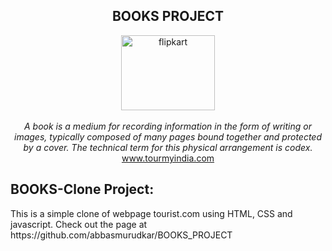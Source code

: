 <h2 align="center">BOOKS PROJECT </h2>
<p align="center">
<img src="https://image.shutterstock.com/image-vector/travel-tour-landscape-sun-airplane-260nw-366089225.jpg" alt="flipkart" height="120" width="150px" ><br><br>
<i>
  A book is a medium for recording information in the form of writing or images, typically composed of many pages bound together and protected by a cover. The technical term for this physical arrangement is codex.
  </i><br>
<a href="https://www.tourmyindia.com/">www.tourmyindia.com</a><br>
</p>
<h2>BOOKS-Clone Project:</h2>
This is a simple clone of webpage tourist.com using HTML, CSS and javascript. Check out the page at
https://github.com/abbasmurudkar/BOOKS_PROJECT

